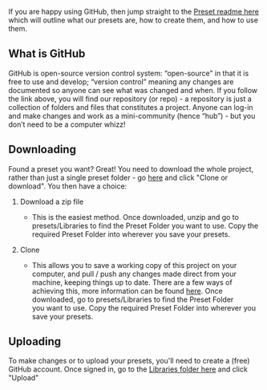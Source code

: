 If you are happy using GitHub, then jump straight to the [Preset readme here](Plug-in%20Presets.md) which will outline what our presets are, how to create them, and how to use them. 

## What is GitHub
GitHub is open-source version control system: “open-source” in that it is free to use and develop; “version control”
meaning any changes are documented so anyone can see what was changed and when.  If you follow the link above, you
will find our repository (or repo) - a repository is just a collection of folders and files that constitutes a project.
Anyone can log-in and make changes and work as a mini-community (hence “hub”) - but you don’t need to be a
computer whizz!

## Downloading 
Found a preset you want? Great! You need to download the whole project, rather than just a single preset folder - go [here](https://github.com/notionmusic/presets) and click "Clone or download". You then have a choice:
1. Download a zip file
   - This is the easiest method. Once downloaded, unzip and go to presets/Libraries to find the Preset Folder you want to use. Copy the      required Preset Folder into wherever you save your presets.

2. Clone
   - This allows you to save a working copy of this project on your computer, and pull / push any changes made direct from your machine,      keeping things up to date. There are a few ways of achieving this, more information can be found [here](https://help.github.com/articles/which-remote-url-should-i-use/). Once downloaded, go to presets/Libraries to find the Preset Folder  
   you want to use. Copy the required Preset Folder into wherever you save your presets.


## Uploading
To make changes or to upload your presets, you'll need to create a (free) GitHub account. 
Once signed in, go to the [Libraries folder here](/Libraries) and click "Upload"
